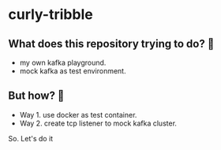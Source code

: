 # curly-tribble

## What does this repository trying to do? 🤔 

- my own kafka playground.
- mock kafka as test environment.

## But how? 🫠

- Way 1. use docker as test container.
- Way 2. create tcp listener to mock kafka cluster.

So. Let's do it

